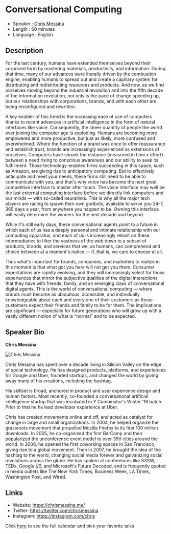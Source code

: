 Conversational Computing
=================================

* Speaker   : [Chris Messina](https://chrismessina.me/)
* Length    : 60 minutes
* Language  : English

Description
-----------

For the last century, humans have extended themselves beyond their corporeal form by mastering materials, productivity, and information. During that time, many of our advances were literally driven by the combustion engine, enabling humans to spread out and create a capillary system for distributing and redistributing resources and products. And now, as we find ourselves moving beyond the industrial revolution and into the fifth decade of the information revolution, not only is the pace of change speeding up, but our relationships with corporations, brands, and with each other are being reconfigured and rewritten.

A key enabler of this trend is the increasing ease of use of computers thanks to recent advances in artificial intelligence in the form of natural interfaces like voice. Consequently, the sheer quantity of people the world over joining the computer age is exploding. Humans are becoming more empowered and more productive, but just as likely, more confused and overwhelmed. Where the function of a brand was once to offer reassurance and establish trust, brands are increasingly experienced as extensions of ourselves. Computers have shrunk the distance (measured in time x effort) between a need rising to conscious awareness and our ability to seek its fulfillment. Those technology-enabled firms succeeding in this space, such as Amazon, are giving rise to anticipatory computing. But to effectively anticipate and meet your needs, these firms still need to be able to communicate with you, and that's why voice has become the next great competitive interface to master after touch. The voice interface may well be the last external computing interface before we directly link computers and our minds — with so-called neuralinks. This is why all the major tech players are racing to spawn their own godbots, available to serve you 24-7, 365 days a year, from anywhere you happen to be. Owning this interface will easily determine the winners for the next decade and beyond.

While it's still early days, these conversational agents point to a future in which each of us has a deeply personal and intimate relationship with our computing apparatus, and each of us is increasingly reliant on these intermediaries to filter the vastness of the web down to a subset of products, brands, and services that we, as humans, can comprehend and choice between at a moment's notice — if, that is, we care to choose at all.

Thus what's important for brands, companies, and marketers to realize in this moment is that what got you *here* will not get you *there*. Consumer expectations are rapidly evolving, and they will increasingly select for those experiences that mirror the subjective qualities of the digital interactions that they have with friends, family, and an emerging class of conversational digital agents. This is the world of conversational computing — where brands must become as ubiquitous, accessible, and individually knowledgeable about each and every one of their customers as those customers expect their friends and family to be for them. The implications are significant — especially for future generations who will grow up with a vastly different notion of what is “normal” and to be expected.

Speaker Bio
-----------

**Chris Messina**

![Chris Messina](https://raw.githubusercontent.com/PixelsCamp/talks/master/img/chris_messina.jpg)

Chris Messina has spent over a decade living in Silicon Valley on the edge of social technology. He has designed products, platforms, and experiences for Google and Uber, founded startups, and changed the world by giving away many of his creations, including the hashtag. 

His skillset is broad, anchored in product and user experience design and human factors. Most recently, co-founded a conversational artificial intelligence startup that was incubated in Y Combinator's Winter '18 batch. Prior to that he he lead developer experience at Uber.

Chris has created movements online and off, and acted as catalyst for change in large and small organizations. In 2004, he helped organize the grassroots movement that propelled Mozilla Firefox to its first 100 million downloads. In 2005, he co-organized the first BarCamp and then popularized the unconference event model to over 350 cities around the world. In 2006, he opened the first coworking spaces in San Francisco, giving rise to a global movement. Then in 2007, he brought the idea of the hashtag to the world, changing social media forever and galvanizing social revolutions across the globe. He has spoken at conferences like SXSW, TEDx, Google |/0, and Microsoft's Future Decoded, and is frequently quoted in media outlets like The New York Times, Business Week, LA Times, Washington Post, and Wired.

Links
-----

* Website: https://chrismessina.me/
* Twitter: https://twitter.com/chrismessina
* Instagram: https://instagram.com/chris

Click [here][1] to see the full calendar and pick your favorite talks

[1]: https://pixels.camp/schedule/
